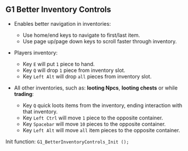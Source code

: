 ## G1 Better Inventory Controls
 - Enables better navigation in inventories:
   - Use home/end keys to navigate to first/last item.
   - Use page up/page down keys to scroll faster through inventory.

 - Players inventory:
   - Key `E` will put `1` piece to hand.
   - Key `Q` will drop `1` piece from inventory slot.
   - Key `Left Alt` will drop `all` pieces from inventory slot.

 - All other inventories, such as: **looting Npcs**, **looting chests** or while **trading**:
   - Key `Q` quick loots items from the inventory, ending interaction with that inventory.
   - Key `Left Ctrl` will move `1` piece to the opposite container.
   - Key `Spacebar` will move `10` pieces to the opposite container.
   - Key `Left Alt` will move `all` item pieces to the opposite container.

Init function: `G1_BetterInventoryControls_Init ();`
